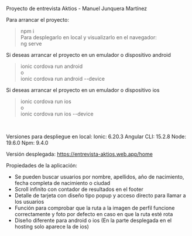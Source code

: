 Proyecto de entrevista Aktios - Manuel Junquera Martínez

Para arrancar el proyecto:
> npm i
<br />Para desplegarlo en local y visualizarlo en el navegador: <br />
> ng serve

Si deseas arrancar el proyecto en un emulador o dispositivo android
> ionic cordova run android
<br />o<br />
> ionic cordova run android --device

Si deseas arrancar el proyecto en un emulador o dispositivo ios
> ionic cordova run ios
<br />o<br />
> ionic cordova run ios --device
<br/>

Versiones para despliegue en local:
Ionic: 6.20.3
Angular CLI: 15.2.8
Node: 19.6.0
Npm: 9.4.0

Versión desplegada:
https://entrevista-aktios.web.app/home

Propiedades de la aplicación:
- Se pueden buscar usuarios por nombre, apellidos, año de nacimiento, fecha completa de nacimiento o ciudad
- Scroll infinito con contador de resultados en el footer
- Detalle de tarjeta con diseño tipo popup y acceso directo para llamar a los usuarios
- Función para comprobar que la ruta a la imagen de perfil funcione correctamente y foto por defecto en caso en que la ruta esté rota
- Diseño diferente para android o ios (En la parte desplegada en el hosting solo aparece la de ios)
